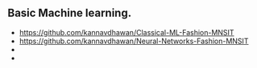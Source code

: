 ## Basic Machine learning. 
- https://github.com/kannavdhawan/Classical-ML-Fashion-MNSIT
- https://github.com/kannavdhawan/Neural-Networks-Fashion-MNSIT
- 
-
